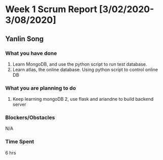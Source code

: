 # Week 1 Scrum Report [3/02/2020-3/08/2020]

## Yanlin Song

### What you have done
1. Learn MongoDB, and use the python script to run test database.
2. Learn atlas, the online database. Using python script to control online DB
### What you are planning to do
1. Keep learning mongoDB
2, use flask and ariandne to build backend server
### Blockers/Obstacles
N/A

### Time Spent
6 hrs